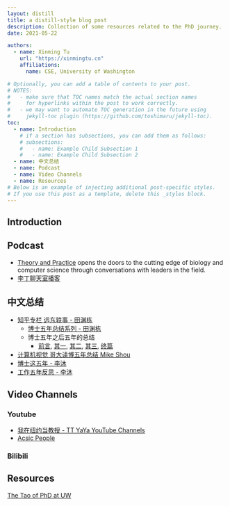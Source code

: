 ```yaml
---
layout: distill
title: a distill-style blog post
description: Collection of some resources related to the PhD journey.
date: 2021-05-22

authors:
  - name: Xinming Tu
    url: "https://xinmingtu.cn"
    affiliations:
      name: CSE, University of Washington

# Optionally, you can add a table of contents to your post.
# NOTES:
#   - make sure that TOC names match the actual section names
#     for hyperlinks within the post to work correctly.
#   - we may want to automate TOC generation in the future using
#     jekyll-toc plugin (https://github.com/toshimaru/jekyll-toc).
toc:
  - name: Introduction
    # if a section has subsections, you can add them as follows:
    # subsections:
    #   - name: Example Child Subsection 1
    #   - name: Example Child Subsection 2
  - name: 中文总结
  - name: Podcast
  - name: Video Channels
  - name: Resources
# Below is an example of injecting additional post-specific styles.
# If you use this post as a template, delete this _styles block.
---
```


## Introduction

## Podcast

- [Theory and Practice](https://podcast.gv.com) opens the doors to the cutting edge of biology and computer science through conversations with leaders in the field.
- [李丁聊天室播客](https://www.lidingzeyu.com/podcast/)

## 中文总结

- [知乎专栏 远东轶事 - 田渊栋](https://www.zhihu.com/column/yuandong)
  - [博士五年总结系列 - 田渊栋](http://yuandong-tian.com/five_year_summary_of_PhD.pdf)
  - 博士五年之后五年的总结
    - [前言](https://zhuanlan.zhihu.com/p/45695338), [其一](https://zhuanlan.zhihu.com/p/45703402), [其二](https://zhuanlan.zhihu.com/p/45898250), [其三](https://zhuanlan.zhihu.com/p/46760428), [终篇](https://zhuanlan.zhihu.com/p/47840442)
- [计算机视觉 哥大读博五年总结 Mike Shou](https://zhuanlan.zhihu.com/p/338193330)
- [博士这五年 - 李沐](https://zhuanlan.zhihu.com/p/25099638)
- [工作五年反思 - 李沐](https://zhuanlan.zhihu.com/p/374777591)

## Video Channels

### Youtube

- [我在纽约当教授 - TT YaYa YouTube Channels](https://www.youtube.com/channel/UCjWnhn8mmA3DEEHlniCEoXA/videos)
- [Acsic People](https://www.youtube.com/channel/UC1PCPgKxjsK6P-po9DlBpQQ/videos)

### Bilibili

## Resources

[The Tao of PhD at UW](https://courses.cs.washington.edu/courses/cse590x/22wi/)

